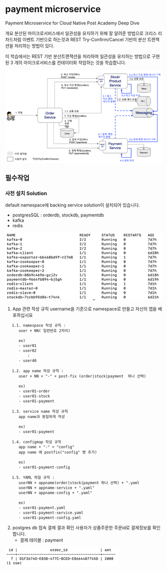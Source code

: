 # payment microservice
Payment Microservice for Cloud Native Post Academy Deep Dive

개요
분산된 마이크로서비스에서 일관성을 유지하기 위해 잘 알려준 방법으로 크리스 리차드처럼
이벤트 기반으로 하는것과 REST Try-Confirm/Cancel 기반의 분산 트랜잭션을 처리하는 방법이 있다.

이 학습에서는 REST 기반 분산트랜잭션을 처리하여 일관성을 유지하는 방법으로 구현된 3 개의 마이크로서비스를
컨테이터화 작업하는 것을 학습합니다.

![alt text](img/rest_tcc.png)

## 필수작업
### 사전 설치 Solution
 default namespace에 backing service solution이 설치되어 있습니다.

 * postgresSQL : orderdb, stockdb, paymentdb
 * kafka
 * redis

![alt text](img/backing_service.png)

 1. App 관련 작성 규칙
   username을 기준으로 namespace로 만들고 자신의 앱을 배포하십시요
```
   1.1. namespace 작성 규칙 :
      user + NN( 일련번호 2자리)

      ex)
      - user01
      - user02
          :
      - user40

   1.2. app name 작성 규칙 :
      user + NN + "-" + post-fix (order|stock|payment  하나 선택)

      ex)
      - user01-order
      - user01-stock
      - user01-payment

   1.3. service name 작성 규칙
      app name과 동일하게 작성

      ex)
      - user01-payment

   1.4. configmap 작성 규칙
      app name + "-" + "config"
      app name 에 postfix("config" 명 추가)

      ex)
      - user01-payment-config

   1.5. YAML 파일 규칙 :
      userNN + appname(order|stock|payment 하나 선택) + ".yaml
      userNN + appname-service + ".yaml"
      userNN + appname-config + ".yaml"

      ex)
      - user01-payment.yaml
      - user01-payment-service.yaml
      - user01-payment-config.yaml
```

 2. postgres db 접속 결제 결과 확인
    사용자가 상품주문한 주문id로 결제정보를 확인합니다.
    * 결제 테이블 : payment

![alt text](img/select_payment.png)
